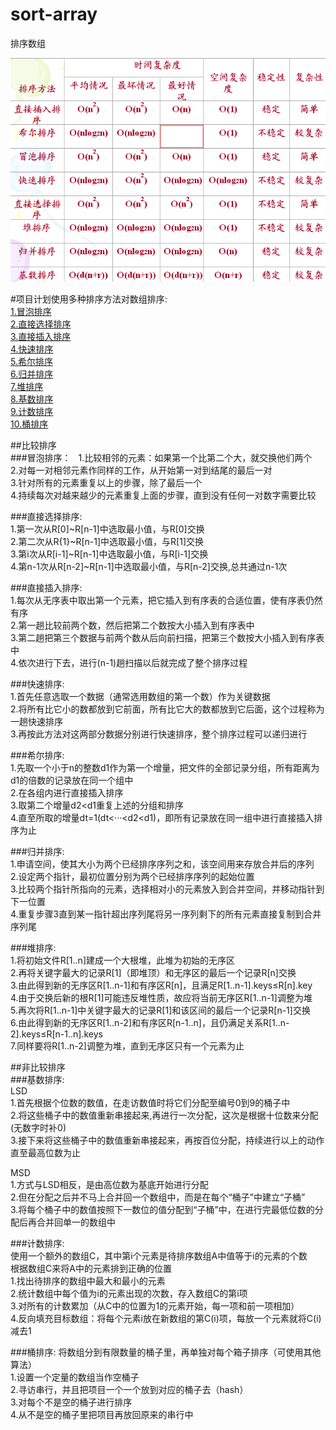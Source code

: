 # sort-array
排序数组  
  
![这里有一个对比图](sort.png  "不同排序的对比")

#项目计划使用多种排序方法对数组排序:  
  <a href="#1">1.冒泡排序</a>  
  <a href="#2">2.直接选择排序</a>  
  <a href="#3">3.直接插入排序</a>  
  <a href="#4">4.快速排序</a>  
  <a href="#5">5.希尔排序</a>  
  <a href="#6">6.归并排序</a>  
  <a href="#7">7.堆排序</a>  
  <a href="#8">8.基数排序</a>  
  <a href="#9">9.计数排序</a>  
  <a href="#10">10.桶排序</a>  
  
##比较排序  
###冒泡排序<a name="1" />：  
  1.比较相邻的元素：如果第一个比第二个大，就交换他们两个  
  2.对每一对相邻元素作同样的工作，从开始第一对到结尾的最后一对  
  3.针对所有的元素重复以上的步骤，除了最后一个  
  4.持续每次对越来越少的元素重复上面的步骤，直到没有任何一对数字需要比较  
  
###直接选择排序<a name="2" />:  
  1.第一次从R[0]~R[n-1]中选取最小值，与R[0]交换  
  2.第二次从R{1}~R[n-1]中选取最小值，与R[1]交换  
  3.第i次从R[i-1]~R[n-1]中选取最小值，与R[i-1]交换  
  4.第n-1次从R[n-2]~R[n-1]中选取最小值，与R[n-2]交换,总共通过n-1次  
  
###直接插入排序<a name="3" />:  
  1.每次从无序表中取出第一个元素，把它插入到有序表的合适位置，使有序表仍然有序  
  2.第一趟比较前两个数，然后把第二个数按大小插入到有序表中  
  3.第二趟把第三个数据与前两个数从后向前扫描，把第三个数按大小插入到有序表中  
  4.依次进行下去，进行(n-1)趟扫描以后就完成了整个排序过程  
  
###快速排序<a name="4" />:  
  1.首先任意选取一个数据（通常选用数组的第一个数）作为关键数据  
  2.将所有比它小的数都放到它前面，所有比它大的数都放到它后面，这个过程称为一趟快速排序  
  3.再按此方法对这两部分数据分别进行快速排序，整个排序过程可以递归进行  
  
###希尔排序<a name="5" />:  
  1.先取一个小于n的整数d1作为第一个增量，把文件的全部记录分组，所有距离为d1的倍数的记录放在同一个组中  
  2.在各组内进行直接插入排序  
  3.取第二个增量d2\<d1重复上述的分组和排序  
  4.直至所取的增量dt=1(dt<···\<d2\<d1)，即所有记录放在同一组中进行直接插入排序为止  
  
###归并排序<a name="6" />:  
  1.申请空间，使其大小为两个已经排序序列之和，该空间用来存放合并后的序列  
  2.设定两个指针，最初位置分别为两个已经排序序列的起始位置  
  3.比较两个指针所指向的元素，选择相对小的元素放入到合并空间，并移动指针到下一位置  
  4.重复步骤3直到某一指针超出序列尾将另一序列剩下的所有元素直接复制到合并序列尾  
  
###堆排序<a name="7" />:  
  1.将初始文件R[1..n]建成一个大根堆，此堆为初始的无序区  
  2.再将关键字最大的记录R[1]（即堆顶）和无序区的最后一个记录R[n]交换  
  3.由此得到新的无序区R[1..n-1]和有序区R[n]，且满足R[1..n-1].keys≤R[n].key  
  4.由于交换后新的根R[1]可能违反堆性质，故应将当前无序区R[1..n-1]调整为堆  
  5.再次将R[1..n-1]中关键字最大的记录R[1]和该区间的最后一个记录R[n-1]交换  
  6.由此得到新的无序区R[1..n-2]和有序区R[n-1..n]，且仍满足关系R[1..n-2].keys≤R[n-1..n].keys  
  7.同样要将R[1..n-2]调整为堆，直到无序区只有一个元素为止  
  
##非比较排序  
###基数排序<a name="8" />:  
  LSD  
  1.首先根据个位数的数值，在走访数值时将它们分配至编号0到9的桶子中  
  2.将这些桶子中的数值重新串接起来,再进行一次分配，这次是根据十位数来分配(无数字时补0)  
  3.接下来将这些桶子中的数值重新串接起来，再按百位分配，持续进行以上的动作直至最高位数为止  
  
  MSD  
  1.方式与LSD相反，是由高位数为基底开始进行分配  
  2.但在分配之后并不马上合并回一个数组中，而是在每个“桶子”中建立“子桶”  
  3.将每个桶子中的数值按照下一数位的值分配到“子桶”中，在进行完最低位数的分配后再合并回单一的数组中  
  
###计数排序<a name="9" />:  
  使用一个额外的数组C，其中第i个元素是待排序数组A中值等于i的元素的个数  
  根据数组C来将A中的元素排到正确的位置  
  1.找出待排序的数组中最大和最小的元素  
  2.统计数组中每个值为i的元素出现的次数，存入数组C的第i项  
  3.对所有的计数累加（从C中的位置为1的元素开始，每一项和前一项相加）  
  4.反向填充目标数组：将每个元素i放在新数组的第C(i)项，每放一个元素就将C(i)减去1
  
###桶排序<a name="10" />:
  将数组分到有限数量的桶子里，再单独对每个箱子排序（可使用其他算法）  
  1.设置一个定量的数组当作空桶子  
  2.寻访串行，并且把项目一个一个放到对应的桶子去（hash）  
  3.对每个不是空的桶子进行排序  
  4.从不是空的桶子里把项目再放回原来的串行中  
  
